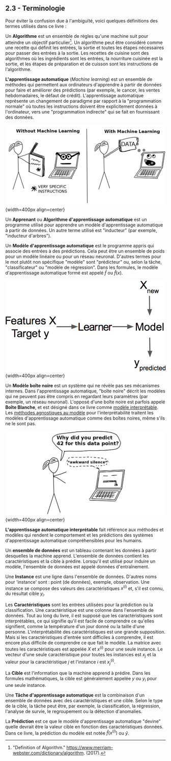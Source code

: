 ## 2.3 - Terminologie

Pour éviter la confusion due à l'ambiguïté, voici quelques définitions des termes utilisés dans ce livre :
<!--
To avoid confusion due to ambiguity, here are some definitions of terms used in this book:
-->

Un **Algorithme** est un ensemble de règles qu'une machine suit pour atteindre un objectif particulier[^algorithm]. Un algorithme peut être considéré comme une recette qui définit les entrées, la sortie et toutes les étapes nécessaires pour passer des entrées à la sortie. Les recettes de cuisine sont des algorithmes où les ingrédients sont les entrées, la nourriture cuisinée est la sortie, et les étapes de préparation et de cuisson sont les instructions de l'algorithme.
<!--
An **Algorithm** is a set of rules that a machine follows to achieve a particular goal[^algorithm].
An algorithm can be considered as a recipe that defines the inputs, the output and all the steps needed to get from the inputs to the output.
Cooking recipes are algorithms where the ingredients are the inputs, the cooked food is the output, and the preparation and cooking steps are the algorithm instructions.  
-->

**L'apprentissage automatique** (_Machine learning_) est un ensemble de méthodes qui permettent aux ordinateurs d'apprendre à partir de données pour faire et améliorer des prédictions (par exemple, le cancer, les ventes hebdomadaires, le défaut de crédit). L'apprentissage automatique représente un changement de paradigme par rapport à la "programmation normale" où toutes les instructions doivent être explicitement données à l'ordinateur, vers une "programmation indirecte" qui se fait en fournissant des données.
<!--
**Machine Learning** is a set of methods that allow computers to learn from data to make and improve predictions (for example cancer, weekly sales, credit default).
Machine learning is a paradigm shift from "normal programming" where all instructions must be explicitly given to the computer to "indirect programming" that takes place through providing data.
-->

![programing-vs-ml](./_static/images/programing-ml.png){width=400px align=center}

Un **Apprenant** ou **Algorithme d'apprentissage automatique** est un programme utilisé pour apprendre un modèle d'apprentissage automatique à partir de données. Un autre terme utilisé est "inducteur" (par exemple, "inducteur d'arbres").
<!--
A **Learner** or **Machine Learning Algorithm** is the program used to learn a machine learning model from data.
Another name is "inducer" (e.g. "tree inducer").
-->

Un **Modèle d'apprentissage automatique** est le programme appris qui associe des entrées à des prédictions. Cela peut être un ensemble de poids pour un modèle linéaire ou pour un réseau neuronal. D'autres termes pour le mot plutôt non spécifique "modèle" sont "prédicteur" ou, selon la tâche, "classificateur" ou "modèle de régression". Dans les formules, le modèle d'apprentissage automatique formé est appelé $\hat{f}$ ou $\hat{f}(x)$.
<!--
A **Machine Learning Model** is the learned program that maps inputs to predictions.
This can be a set of weights for a linear model or for a neural network.
Other names for the rather unspecific word "model" are "predictor" or - depending on the task - "classifier" or "regression model".
In formulas, the trained machine learning model is called $\hat{f}$ or $\hat{f}(x)$.
-->

![learner-definition](./_static/images/learner.png){width=400px align=center}

Un **Modèle boîte noire** est un système qui ne révèle pas ses mécanismes internes. Dans l'apprentissage automatique, "boîte noire" décrit les modèles qui ne peuvent pas être compris en regardant leurs paramètres (par exemple, un réseau neuronal). L'opposé d'une boîte noire est parfois appelé **Boîte Blanche**, et est désigné dans ce livre comme [modèle interprétable](#simple). Les [méthodes agnostiques au modèle](#agnostic) pour l'interprétabilité traitent les modèles d'apprentissage automatique comme des boîtes noires, même s'ils ne le sont pas.
<!--
A **Black Box Model** is a system that does not reveal its internal mechanisms.
In machine learning, "black box" describes models that cannot be understood by looking at their parameters (e.g. a neural network).
The opposite of a black box is sometimes referred to as **White Box**, and is referred to in this book as [interpretable model](#simple).
[Model-agnostic methods](#agnostic) for interpretability treat machine learning models as black boxes, even if they are not.
-->

![black-box](./_static/images/iml.png){width=400px align=center}

**L'apprentissage automatique interprétable** fait référence aux méthodes et modèles qui rendent le comportement et les prédictions des systèmes d'apprentissage automatique compréhensibles pour les humains.
<!--
**Interpretable Machine Learning** refers to methods and models that make the behavior and predictions of machine learning systems understandable to humans.
-->

Un **ensemble de données** est un tableau contenant les données à partir desquelles la machine apprend. L'ensemble de données contient les caractéristiques et la cible à prédire. Lorsqu'il est utilisé pour induire un modèle, l'ensemble de données est appelé données d'entraînement.
<!--
A **Dataset** is a table with the data from which the machine learns.
The dataset contains the features and the target to predict.
When used to induce a model, the dataset is called training data.
-->

Une **Instance** est une ligne dans l'ensemble de données. D'autres noms pour 'instance' sont : point (de données), exemple, observation. Une instance se compose des valeurs des caractéristiques $x^{(i)}$ et, s'il est connu, du résultat cible $y_i$.
<!--
An **Instance** is a row in the dataset. 
Other names for 'instance' are: (data) point, example, observation.
An instance consists of the feature values $x^{(i)}$ and, if known, the target outcome $y_i$.
-->

Les **Caractéristiques** sont les entrées utilisées pour la prédiction ou la classification. Une caractéristique est une colonne dans l'ensemble de données. Tout au long du livre, il est supposé que les caractéristiques sont interprétables, ce qui signifie qu'il est facile de comprendre ce qu'elles signifient, comme la température d'un jour donné ou la taille d'une personne. L'interprétabilité des caractéristiques est une grande supposition. Mais si les caractéristiques d'entrée sont difficiles à comprendre, il est encore plus difficile de comprendre ce que fait le modèle. La matrice avec toutes les caractéristiques est appelée $X$ et $x^{(i)}$ pour une seule instance. Le vecteur d'une seule caractéristique pour toutes les instances est $x_j$ et la valeur pour la caractéristique $j$ et l'instance $i$ est $x^{(i)}_j$.
<!--
The **Features** are the inputs used for prediction or classification.
A feature is a column in the dataset.
Throughout the book, features are assumed to be interpretable, meaning it is easy to understand what they mean, like the temperature on a given day or the height of a person.
The interpretability of the features is a big assumption.
But if it is hard to understand the input features, it is even harder to understand what the model does.
The matrix with all features is called $X$ and $x^{(i)}$ for a single instance.
The vector of a single feature for all instances is $x_j$ and the value for the feature $j$ and instance $i$ is $x^{(i)}_j$.
-->

La **Cible** est l'information que la machine apprend à prédire. Dans les formules mathématiques, la cible est généralement appelée $y$ ou $y_i$ pour une seule instance.
<!--
The **Target** is the information the machine learns to predict. 
In mathematical formulas, the target is usually called $y$ or $y_i$ for a single instance.
-->

Une **Tâche d'apprentissage automatique** est la combinaison d'un ensemble de données avec des caractéristiques et une cible. Selon le type de la cible, la tâche peut être, par exemple, la classification, la régression, l'analyse de survie, le regroupement ou la détection d'anomalies.
<!--
A **Machine Learning Task** is the combination of a dataset with features and a target.
Depending on the type of the target, the task can be for example classification, regression, survival analysis, clustering, or outlier detection.
-->

La **Prédiction** est ce que le modèle d'apprentissage automatique "devine" quelle devrait être la valeur cible en fonction des caractéristiques données. Dans ce livre, la prédiction du modèle est notée $\hat{f}(x^{(i)})$ ou $\hat{y}$.
<!--
The **Prediction** is what the machine learning model "guesses" what the target value should be based on the given features.
In this book, the model prediction is denoted by $\hat{f}(x^{(i)})$ or $\hat{y}$.
-->


[^algorithm]: "Definition of Algorithm."  https://www.merriam-webster.com/dictionary/algorithm. (2017).
